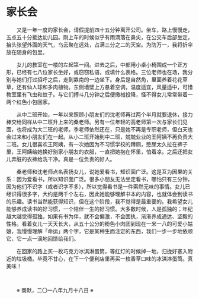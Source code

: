 # 家长会

&emsp;&emsp;又是一年一度的家长会，请假提前四十五分钟离开公司。坐车，路上慢慢走，五点五十分抵达幼儿园。刚上车的时候似乎有雨滴落在鼻尖，在公交车后部坐定，抬头张望外面的天气，乌云聚在远处，占满三分之二的天空。为防万一，我将折伞放在随身的包里。

&emsp;&emsp;女儿的教室在一楼的左起第一间。进去之后，中部用小桌小椅围成一个正方形，已经有七八位家长坐好，或窃窃私语，或填什么表格。三位老师也在场，我分别与她们打过招呼之后，走到靠南的一边坐下。身后是自然角，里面养着花花草草，还有仙人球和多肉植物。东侧墙壁上方悬着空调，温度适宜，风量适中，可惜教室里有飞虫和蚊子。与它们搏斗几分钟之后便缴械投降，怪不得女儿常常带着一两个红色小包回家。

&emsp;&emsp;从中二班开始，一年以来照顾小朋友们的沈老师再过两个半月就要退休，接力棒交给同样从中二班升上来的桑老师。另有一位年轻的高老师第一次与家长们见面，也将成为大二班的老师。季老师依然还在，只是她不再是专职老师，但白天也会过来和小朋友们在一起。从小二班开始到中二班，兢兢业业的王阿姨不再负责大二班。女儿很喜欢王阿姨，有一次她因为不习惯学校的蹲厕，憋尿太久拉在裤子里，王阿姨给她换好别家小朋友的衣服，一直把她抱在怀里，怕着凉。之后还把女儿弄脏的衣裤给洗干净。真是一位负责的好人。

&emsp;&emsp;桑老师和沈老师点名表扬女儿，说她爱看书，知识面广泛。这是互为因果的关系：因为爱看书，所以知识面广泛。很多小朋友无法坐定看书，哪怕只有三分钟，因为他们不识字（或者识字不多），所以觉得看书是一件索然无味的事情。女儿已经识得很多字，大约是两千个左右，因此她能够理解书本的内容，也就体会到读书的乐趣。读书当然能获得知识，但在这个阶段，我不觉得是最重要的。我希望女儿能够养成读书的好习惯，一个陪伴一生的好习惯。大多数时候，人是孤独的；年纪越大越觉得孤独。如果有书为伴，就不会偏激，不会固执，渐渐养成通达、坚毅的性格。看着女儿一天天长大，从五十公分的粉色小肉团到现在一米一八的可爱小姑娘，我慢慢理解「命运」两个字，它是某种生而注定的东西，我们一步一步地依顺它，它一点一滴地回馈给我们。

&emsp;&emsp;在回家的路上买一枚巧克力冰淇淋蛋筒，等红灯的时候掉一地，归拢好塞入附近的垃圾桶。毕竟不甘心，在下一个便利店里再买一枚香草口味的冰淇淋蛋筒。真美味！

&emsp;&emsp;

&emsp;&emsp;※ 商默，二〇一八年九月十八日 ※